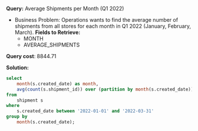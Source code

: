 **Query:**  Average Shipments per Month (Q1 2022)
 - Business Problem:
   Operations wants to find the average number of shipments from all stores for each month in Q1 2022 (January, February, March).
   **Fields to Retrieve:**
   - MONTH 
   - AVERAGE_SHIPMENTS
   
**Query cost**: 8844.71

**Solution:** 
```sql
select 
    month(s.created_date) as month,
    avg(count(s.shipment_id)) over (partition by month(s.created_date)) as avg_shipments
from
    shipment s
where 
    s.created_date between '2022-01-01' and '2022-03-31'
group by 
    month(s.created_date);
